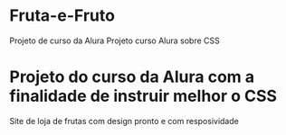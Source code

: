 # Fruta-e-Fruto
Projeto de curso da Alura
Projeto curso Alura sobre CSS
<h1> Projeto do curso da Alura com a finalidade de instruir melhor o CSS </h1>
<p>Site de loja de frutas com design pronto e com resposividade</p>

